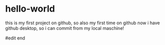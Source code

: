 # hello-world


this is my first project on github, so also my first time on github
now i have github desktop, so i can commit from my local maschine!

#edit end
